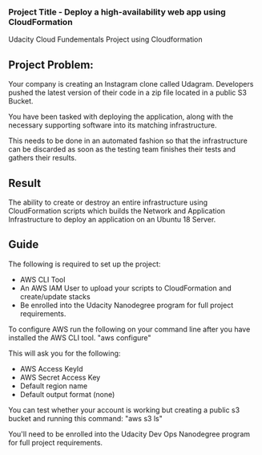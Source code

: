 
### Project Title - Deploy a high-availability web app using CloudFormation

Udacity Cloud Fundementals Project using Cloudformation
 

## Project Problem:
Your company is creating an Instagram clone called Udagram. Developers pushed the latest version of their code in a zip file located in a public S3 Bucket.

You have been tasked with deploying the application, along with the necessary supporting software into its matching infrastructure.

This needs to be done in an automated fashion so that the infrastructure can be discarded as soon as the testing team finishes their tests and gathers their results.

## Result
The ability to create or destroy an entire infrastructure using CloudFormation scripts which builds the Network and Application Infrastructure to deploy an application on an Ubuntu 18 Server.

## Guide

The following is required to set up the project:

 - AWS CLI Tool
 - An AWS IAM User to upload your scripts to CloudFormation and create/update stacks
 - Be enrolled into the Udacity Nanodegree program for full project requirements.
 
To configure AWS run the following on your command line after you have installed the AWS CLI tool.
"aws configure"

This will ask you for the following:
 - AWS Access KeyId
 - AWS Secret Access Key
 - Default region name
 - Default output format (none)

You can test whether your account is working but creating a public s3 bucket and running this command:
"aws s3 ls"

You'll need to be enrolled into the Udacity Dev Ops Nanodegree program for full project requirements.



